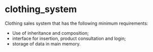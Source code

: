 # clothing_system
Clothing sales system that has the following minimum requirements: 
- Use of inheritance and composition; 
- interface for insertion, product consultation and login; 
- storage of data in main memory. 

